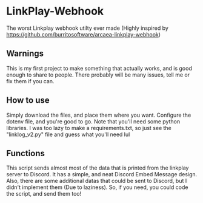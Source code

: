 # LinkPlay-Webhook
The worst Linkplay webhook utilty ever made (Highly inspired by https://github.com/burritosoftware/arcaea-linkplay-webhook)

## Warnings
This is my first project to make something that actually works, and is good enough to share to people. There probably will be many issues, tell me or fix them if you can.

## How to use
Simply download the files, and place them where you want. Configure the dotenv file, and you're good to go. Note that you'll need some python libraries. I was too lazy to make a requirements.txt, so just see the "linklog_v2.py" file and guess what you'll need lul

## Functions
This script sends almost most of the data that is printed from the linkplay server to Discord. It has a simple, and neat Discord Embed Message design. Also, there are some additional datas that could be sent to Discord, but I didn't implement them (Due to laziness). So, if you need, you could code the script, and send them too!
